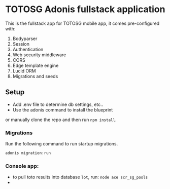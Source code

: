 # TOTOSG Adonis fullstack application

This is the fullstack app for TOTOSG mobile app, it comes pre-configured with:

1. Bodyparser
2. Session
3. Authentication
4. Web security middleware
5. CORS
6. Edge template engine
7. Lucid ORM
8. Migrations and seeds

## Setup
- Add .env file to determine db settings, etc..
- Use the adonis command to install the blueprint


or manually clone the repo and then run `npm install`.


### Migrations

Run the following command to run startup migrations.

```js
adonis migration:run
```

### Console app:
- to pull toto results into database `lot`, run: `node ace scr_sg_pools` 
- 

